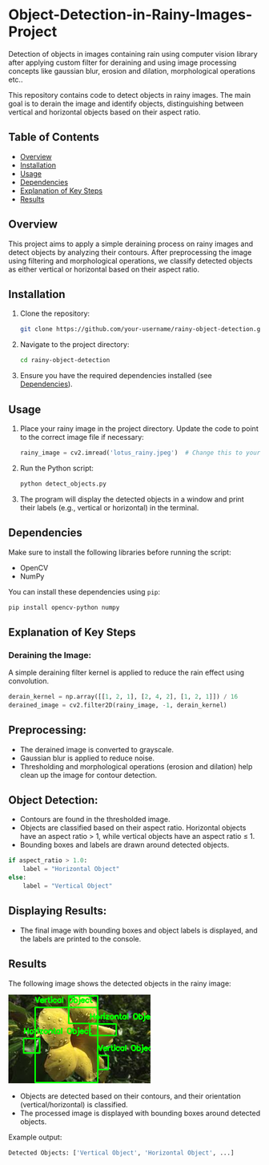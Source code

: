 # Object-Detection-in-Rainy-Images-Project
Detection of objects in images containing rain using computer vision library after applying custom filter for deraining and using image processing concepts like gaussian blur, erosion and dilation, morphological operations etc..

This repository contains code to detect objects in rainy images. The main goal is to derain the image and identify objects, distinguishing between vertical and horizontal objects based on their aspect ratio.

## Table of Contents
- [Overview](#overview)
- [Installation](#installation)
- [Usage](#usage)
- [Dependencies](#dependencies)
- [Explanation of Key Steps](#explanation-of-key-steps)
- [Results](#results)

## Overview

This project aims to apply a simple deraining process on rainy images and detect objects by analyzing their contours. After preprocessing the image using filtering and morphological operations, we classify detected objects as either vertical or horizontal based on their aspect ratio.

## Installation

1. Clone the repository:
    ```bash
    git clone https://github.com/your-username/rainy-object-detection.git
    ```

2. Navigate to the project directory:
    ```bash
    cd rainy-object-detection
    ```

3. Ensure you have the required dependencies installed (see [Dependencies](#dependencies)).

## Usage

1. Place your rainy image in the project directory. Update the code to point to the correct image file if necessary:
    ```python
    rainy_image = cv2.imread('lotus_rainy.jpeg')  # Change this to your image
    ```

2. Run the Python script:
    ```bash
    python detect_objects.py
    ```

3. The program will display the detected objects in a window and print their labels (e.g., vertical or horizontal) in the terminal.

## Dependencies

Make sure to install the following libraries before running the script:

- OpenCV
- NumPy

You can install these dependencies using `pip`:

```bash
pip install opencv-python numpy
```

## Explanation of Key Steps

### Deraining the Image:
A simple deraining filter kernel is applied to reduce the rain effect using convolution.

```python
derain_kernel = np.array([[1, 2, 1], [2, 4, 2], [1, 2, 1]]) / 16
derained_image = cv2.filter2D(rainy_image, -1, derain_kernel)
```
## Preprocessing:
- The derained image is converted to grayscale.
- Gaussian blur is applied to reduce noise.
- Thresholding and morphological operations (erosion and dilation) help clean up the image for contour detection.

## Object Detection:
- Contours are found in the thresholded image.
- Objects are classified based on their aspect ratio. Horizontal objects have an aspect ratio > 1, while vertical objects have an aspect ratio ≤ 1.
- Bounding boxes and labels are drawn around detected objects.

```python
if aspect_ratio > 1.0:
    label = "Horizontal Object"
else:
    label = "Vertical Object"
```

## Displaying Results:
- The final image with bounding boxes and object labels is displayed, and the labels are printed to the console.

## Results

The following image shows the detected objects in the rainy image:

![Detected Objects](https://github.com/Bhavana9051/Object-Detection-in-Rainy-Images-Project/blob/main/Object%20Detection1.png?raw=true)

- Objects are detected based on their contours, and their orientation (vertical/horizontal) is classified.
- The processed image is displayed with bounding boxes around detected objects.

Example output:

```bash
Detected Objects: ['Vertical Object', 'Horizontal Object', ...]
```
